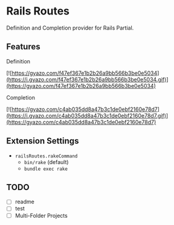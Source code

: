 # Rails Routes

Definition and Completion provider for Rails Partial.

## Features

Definition

[![https://gyazo.com/f47ef367e1b2b26a9bb566b3be0e5034](https://i.gyazo.com/f47ef367e1b2b26a9bb566b3be0e5034.gif)](https://gyazo.com/f47ef367e1b2b26a9bb566b3be0e5034)

Completion

[![https://gyazo.com/c4ab035dd8a47b3c1de0ebf2160e78d7](https://i.gyazo.com/c4ab035dd8a47b3c1de0ebf2160e78d7.gif)](https://gyazo.com/c4ab035dd8a47b3c1de0ebf2160e78d7)

## Extension Settings

- `railsRoutes.rakeCommand`
  - `bin/rake` (default)
  - `bundle exec rake`

## TODO

- [ ] readme
- [ ] test
- [ ] Multi-Folder Projects

